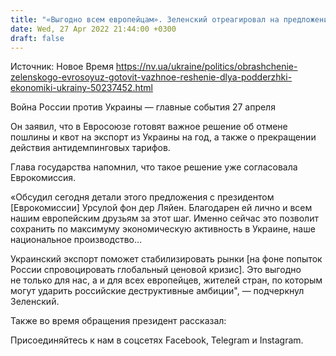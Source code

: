 ```yaml
---
title: "«Выгодно всем европейцам». Зеленский отреагировал на предложение ЕК отменить тарифы и квоты на украинский экспорт"
date: Wed, 27 Apr 2022 21:44:00 +0300
draft: false
---
```

Источник: Новое Время https://nv.ua/ukraine/politics/obrashchenie-zelenskogo-evrosoyuz-gotovit-vazhnoe-reshenie-dlya-podderzhki-ekonomiki-ukrainy-50237452.html


Война России против Украины — главные события 27 апреля

 Он заявил, что в Евросоюзе готовят важное решение об отмене пошлины и квот на экспорт из Украины на год, а также о прекращении действия антидемпинговых тарифов.

 Глава государства напомнил, что такое решение уже согласовала Еврокомиссия.

«Обсудил сегодня детали этого предложения с президентом [Еврокомиссии] Урсулой фон дер Ляйен. Благодарен ей лично и всем нашим европейским друзьям за этот шаг. Именно сейчас это позволит сохранить по максимуму экономическую активность в Украине, наше национальное производство…

Украинский экспорт поможет стабилизировать рынки [на фоне попыток России спровоцировать глобальный ценовой кризис]. Это выгодно не только для нас, а и для всех европейцев, жителей стран, по которым могут ударить российские деструктивные амбиции", — подчеркнул Зеленский.

Также во время обращения президент рассказал:

Присоединяйтесь к нам в соцсетях Facebook, Telegram и Instagram.
